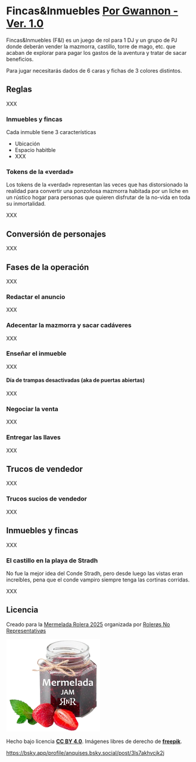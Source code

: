 # Fincas&Inmuebles [Por Gwannon - Ver. 1.0](https://gwannon.itch.io/fincas-e-inmuebles)

Fincas&Inmuebles (F&I) es un juego de rol para 1 DJ y un grupo de PJ donde deberán vender la mazmorra, castillo, torre de mago, etc. que acaban de explorar para pagar los gastos de la aventura y tratar de sacar beneficios.

Para jugar necesitarás dados de 6 caras y fichas de 3 colores distintos.

## Reglas

XXX

### Inmuebles y fincas

Cada inmuble tiene 3 características

* Ubicación
* Espacio habitble
* XXX

### Tokens de la «verdad»

Los tokens de la «verdad» representan las veces que has distorsionado la realidad para convertir una ponzoñosa mazmorra habitada por un liche en un rústico hogar para personas que quieren disfrutar de la no-vida en toda su inmortalidad.

XXX

## Conversión de personajes

XXX

## Fases de la operación

XXX

### Redactar el anuncio

XXX

### Adecentar la mazmorra y sacar cadáveres

XXX

### Enseñar el inmueble

XXX

#### Día de trampas desactivadas (aka de puertas abiertas)

XXX

### Negociar la venta

XXX

### Entregar las llaves

XXX

## Trucos de vendedor

XXX

### Trucos sucios de vendedor

XXX

## Inmuebles y fincas

XXX

### El castillo en la playa de Stradh

No fue la mejor idea del Conde Stradh, pero desde luego las vistas eran increíbles, pena que el conde vampiro siempre tenga las cortinas corridas.

XXX

## Licencia

Creado para la [Mermelada Rolera 2025](https://itch.io/jam/mermelada-rolera-rnr-2025) organizada por [Rolerøs No Representativøs](https://rolerosnorepresentativos.itch.io/)

[![Mermelada Rolera 2025](./images/mermelada-rolera.png "Mermelada Rolera 2025")](https://itch.io/jam/mermelada-rolera-rnr-2025 "Mermelada Rolera 2025")

Hecho bajo licencia **[CC BY 4.0](https://creativecommons.org/licenses/by/4.0/legalcode.es)**. Imágenes libres de derecho de **[freepik](https://www.freepik.com/)**.


https://bsky.app/profile/anquises.bsky.social/post/3ls7akhvcjk2j